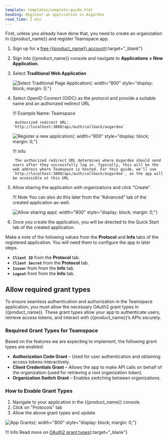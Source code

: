 ```yaml
---
template: templates/complete-guide.html
heading: Register an application in Asgardeo
read_time: 2 min
---
```


First, unless you already have done that, you need to create an organization in {{product_name}} and register Teamspace app.

1. Sign up for a [free {{product_name}} account](https://wso2.com/asgardeo/docs/get-started/create-asgardeo-account/){:target="_blank"}
2. Sign into {{product_name}} console and navigate to **Applications > New Application.**
3. Select **Traditional Web Application**

    ![Select Traditional Page Application]({{base_path}}/complete-guides/nextjs-b2b/assets/img/image3.png){: width="800" style="display: block; margin: 0;"}  

4. Select OpenID Connect (OIDC) as the protocol and provide a suitable name and an authorized redirect URL

    !!! Example
        Name: Teamspace
        
        Authorized redirect URL: `http://localhost:3000/api/auth/callback/asgardeo`

    ![Register a new application]({{base_path}}/complete-guides/nextjs-b2b/assets/img/image4.png){: width="800" style="display: block; margin: 0;"}

    !!! Info

        The authorized redirect URL determines where Asgardeo should send users after they successfully log in. Typically, this will be the web address where Teamspace is hosted. For this guide, we'll use `http://localhost:3000/api/auth/callback/asgardeo`, as the app will be accessible at this URL

5. Allow sharing the application with organizations and click "Create".

    !!! Note
        You can also do this later from the “Advanced” tab of the created application as-well.

    ![Allow sharing app]({{base_path}}/complete-guides/nextjs-b2b/assets/img/image5.png){: width="800" style="display: block; margin: 0;"}

6. Once you create the application, you will be directed to the Quick Start tab of the created application.

Make a note of the following values from the **Protocol** and **Info** tabs of the registered application. You will need them to configure the app in later steps.

- **`Client ID`** from the **Protocol** tab. 
- **`Client Secret`** from the **Protocol** tab. 
- **`Issuer`** from from the **Info** tab.
- **`Logout`** from from the **Info** tab.

## Allow required grant types

To ensure seamless authentication and authorization in the Teamspace application, you must allow the necessary OAuth2 grant types in {{product_name}}. These grant types allow your app to authenticate users, retrieve access tokens, and interact with {{product_name}}’s APIs securely.

### Required Grant Types for Teamspace

Based on the features we are expecting to implement, the following grant types are enabled:

- **Authorization Code Grant** – Used for user authentication and obtaining access tokens interactively.
- **Client Credentials Grant** – Allows the app to make API calls on behalf of the organization (used for retrieving a root organization token).
- **Organization Switch Grant** – Enables switching between organizations.

### How to Enable Grant Types

1. Navigate to your application in the {{product_name}} console.
2. Click on "Protocols" tab
3. Allow the above grant types and update

![App Grants]({{base_path}}/complete-guides/nextjs-b2b/assets/img/image9.png){: width="800" style="display: block; margin: 0;"}  

!!! Info
    Read more on [OAuth2 grant types]({{base_path}}/references/grant-types/){:target="\_blank"}
